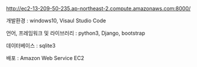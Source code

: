 http://ec2-13-209-50-235.ap-northeast-2.compute.amazonaws.com:8000/

개발환경 : windows10, Visaul Studio Code

언어, 프레임워크 및 라이브러리 : python3, Django, bootstrap

데이터베이스 : sqlite3

배포 : Amazon Web Service EC2
